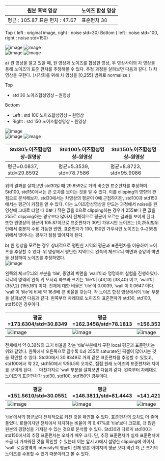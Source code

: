 원본 흑백 영상 | 노이즈 합성 영상
-- | --
평균 : 105.87   표준 편차 : 47.67 | 표준편차   30 | 표준편차   100 | 표준편차   150
  
Top ( left : original   image, right : noise std=30)   Bottom ( left : noise   std=100, right : noise std=150)

![image](https://user-images.githubusercontent.com/33209778/45472290-c12c6d80-b76e-11e8-9e0f-2309f36cfbcb.png)  ![image](https://user-images.githubusercontent.com/33209778/45472301-c689b800-b76e-11e8-9585-ea75d7d97f8a.png)  
![image](https://user-images.githubusercontent.com/33209778/45472307-ca1d3f00-b76e-11e8-803d-e2a1d86e1d52.png)  ![image](https://user-images.githubusercontent.com/33209778/45472311-cc7f9900-b76e-11e8-9c53-7f081977b0bb.png)  
  
a) 원 영상을 알고 있을 때, 원 영상과 노이즈를 합성한 영상, 두 영상사이의 차 영상을 통해 노이즈의 표준 편차를 추정해볼 수 있다. 추정 과정을 살펴보면 다음과 같다.
	1) 차 영상을 구한다. (시각화를 위해 차 영상을 [0,255] 범위로 normalize.)
  
Top  
- std 30 노이즈합성영상 – 원영상  
  
Bottom  
- Left : std 100 노이즈합성영상 – 원영상  
- Right : std 150 노이즈합성영상 – 원영상  

![image](https://user-images.githubusercontent.com/33209778/45472486-53347600-b76f-11e8-9d0a-63db63c41c30.png)  
![image](https://user-images.githubusercontent.com/33209778/45472494-5891c080-b76f-11e8-9fda-a66cb36b50ad.png) ![image](https://user-images.githubusercontent.com/33209778/45472502-5c254780-b76f-11e8-9b28-d8b9366da8a9.png)
  
Std30노이즈합성영상–원영상 | Std100노이즈합성영상–원영상 | Std150노이즈합성영상–원영상
-- | -- | --
평균=0.0837, std=29.8592 | 평균=5.3539, std=78.7586 | 평균=8.8723, std=95.9086
  
위의 결과를 살펴보면 std30일 때 29.8592로 거의 비슷한 표준편차를 추정하며 Std100, std150에서는 큰 오차를 보이는 것을 알 수 있다. 이를 clipping의 영향의 관점으로 분석해보자. 
std30에서는 차영상의 평균이 0에 근접하지만, std100과 std150에서는 평균이 커짐을 알 수 있다. 이는 노이즈합성영상을 만드는 과정에서 noise를 원영상에 그대로 더할 때 0보다 작은 값을 0으로 clipping하는 경우가 255보다 큰 값을 255로 clipping하는 경우보다 많아서 전체적으로 평균이 오르는 결과를 보이게 된다. 또한 원영상의 평균이 105.87이므로 표준편차가 30인 가우시안 노이즈는 [0,255]범위 안에서 충분히 수용 가능한 반면, 표준편차가 100, 150인 가우시안 노이즈는 0~255범위에서 벗어나는 경우가 점점 많아지게 된다.
  
  
b) 원 영상을 모르는 경우 상대적으로 평탄한 지역의 평균과 표준편차를 이용하여 노이즈를 추정할 수 있다. 위 영상에서 평탄한 지역으로 왼쪽의 체크무늬 벽면과 중앙의 벽면을 선정하여 노이즈를 추정하였다.  
![image](https://user-images.githubusercontent.com/33209778/45472608-ad353b80-b76f-11e8-8a4f-57bc07e297e8.png)
  
 왼쪽의 체크무늬의 부분을 ‘tile’, 중앙의 벽면을 ‘wall’이라 명명하여 실험을 진행하였다. 각각의 영역의 왼쪽 위 모서리 좌표와 크기는 ‘tile’이 (43,13) (38,40) 이고, ‘wall’이 (357,2) (155,161) 이다. 전체에 대한 비율은 ‘tile’이 0.0039, ‘wall’이 0.0647 이다. ‘wall’이 ‘tile’에 비해 약 16.6배 큰 비율을 갖는다.
 각 노이즈 합성 영상에서의 ‘tile’ 부분을 살펴보면 다음과 같다. 왼쪽부터 차례대로 노이즈의 표준편차가 std30, std100, std150인 경우이다.

평균=173.6304/std=30.8349 | 평균=162.3458/std=78.1813 | 평균=156.3533/std=93.5279
-- | -- | --
![image](https://user-images.githubusercontent.com/33209778/45472625-be7e4800-b76f-11e8-9f9c-547ac05a660c.png) | ![image](https://user-images.githubusercontent.com/33209778/45472627-c0e0a200-b76f-11e8-897a-937119c70620.png) | ![image](https://user-images.githubusercontent.com/33209778/45472630-c4742900-b76f-11e8-8499-5a5872ae44f0.png)

전체에서 약 0.39%의 크기 비율을 갖는 ‘tile’부분에서 구한 local 평균과 표준편차는 위와 같았다. 왼쪽에서 오른쪽으로 갈수록 0과 255로 saturate된 픽셀이 많아지는 것을 확인할 수 있다. Std30에서 30.8349로 거의 같은 표준편차를 추정할 수 있었고, std100에서 약 22, std150에서 약56.5의 오차로, 점점 원래 노이즈의 표준편차와 차이를 보이게 된다. 
 
마찬가지로 ‘wall’부분을 살펴보면 다음과 같다. 왼쪽부터 차례대로 노이즈의 표준편차가 std30, std100, std150인 경우이다.  

평균=151.5610/std=30.0551 | 평균=146.3811/std=81.4443 | 평균=141.4219/std=96.0558
-- | -- | --
![image](https://user-images.githubusercontent.com/33209778/45472748-14eb8680-b770-11e8-90d7-5f0b2f02c353.png) | ![image](https://user-images.githubusercontent.com/33209778/45472755-19b03a80-b770-11e8-9867-8aebf76c6e65.png) | ![image](https://user-images.githubusercontent.com/33209778/45472762-1f0d8500-b770-11e8-91de-8f16e331be28.png)  

‘tile’에서의 평균보다 전체적으로 커진 것을 확인할 수 있다. 표준편차의 오차도 더 줄어들었다. 로컬이지만 전체에서 차지하는 비율이 약 6.47%로 ‘tile’보다 크므로, 더 많은 원본의 경향성을 가져갈 수 있는 것으로 분석할 수 있다.
Std30과 다르게 std100과 std150에서의 추정 표준편차는 오차가 매우 크다. 단, 추정 표준편차가 실제 표준편차에 조금 더 가까워진 것을 확인할 수 있는데 이는 앞서 a)에서 설명한 clipping에 이어서, ‘wall’ 로컬영역의 intensity의 평균이 전체 원본 이미지의 평균 보다 약간 더 큰 크기의 노이즈를 수용할 수 있기 때문이라고 볼 수 있다.







